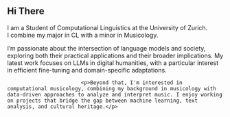 ## Hi There

I am a Student of Computational Linguistics at the University of Zurich. <br/>
I combine my major in CL with a minor in Musicology.

<p>I’m passionate about the intersection of language models and society, exploring both their practical applications and their broader implications. My latest work focuses on LLMs in digital humanities, with a particular interest in efficient fine-tuning and domain-specific adaptations.</p>

							<p>Beyond that, I'm interested in computational musicology, combining my background in musicology with data-driven approaches to analyze and interpret music. I enjoy working on projects that bridge the gap between machine learning, text analysis, and cultural heritage.</p>


<!---
Boffl/Boffl is a ✨ special ✨ repository because its `README.md` (this file) appears on your GitHub profile.
You can click the Preview link to take a look at your changes.
--->
